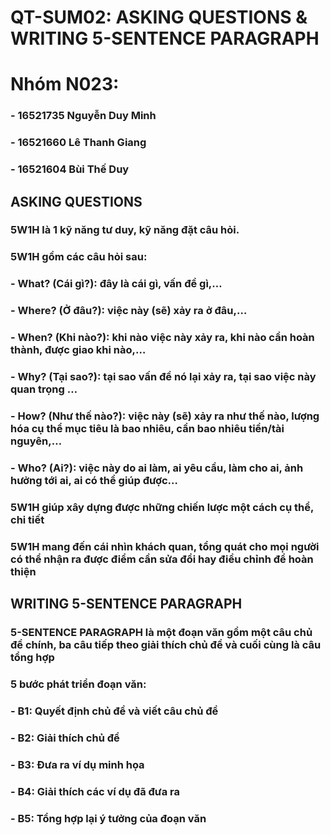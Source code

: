 # QT-SUM02: ASKING QUESTIONS & WRITING 5-SENTENCE PARAGRAPH

# Nhóm N023:
### - 16521735	Nguyễn Duy Minh
### - 16521660	Lê Thanh Giang
### - 16521604	Bùi Thế Duy

## ASKING QUESTIONS
### 5W1H là 1 kỹ năng tư duy, kỹ năng đặt câu hỏi.
### 5W1H gồm các câu hỏi sau:
###   - What? (Cái gì?): đây là cái gì, vấn đề gì,…
###   - Where? (Ở đâu?): việc này (sẽ) xảy ra ở đâu,…
###   - When? (Khi nào?): khi nào việc này xảy ra, khi nào cần hoàn thành, được giao khi nào,…
###   - Why? (Tại sao?): tại sao vấn đề nó lại xảy ra, tại sao việc này quan trọng …
###   - How? (Như thế nào?): việc này (sẽ) xảy ra như thế nào, lượng hóa cụ thể mục tiêu là bao nhiêu, cần bao nhiêu tiền/tài nguyên,…
###   - Who? (Ai?): việc này do ai làm, ai yêu cầu, làm cho ai, ảnh hưởng tới ai, ai có thể giúp được…

### 5W1H giúp xây dựng được những chiến lược một cách cụ thể, chi tiết
### 5W1H mang đến cái nhìn khách quan, tổng quát cho mọi người có thể nhận ra được điểm cần sửa đổi hay điều chỉnh để hoàn thiện


## WRITING 5-SENTENCE PARAGRAPH
### 5-SENTENCE PARAGRAPH là một đoạn văn gồm một câu chủ đề chính, ba câu tiếp theo giải thích chủ đề và cuối cùng là câu tổng hợp
### 5 bước phát triển đoạn văn:
###   - B1: Quyết định chủ đề và viết câu chủ đề
###   - B2: Giải thích chủ đề
###   - B3: Đưa ra ví dụ minh họa
###   - B4: Giải thích các ví dụ đã đưa ra
###   - B5: Tổng hợp lại ý tưởng của đoạn văn
